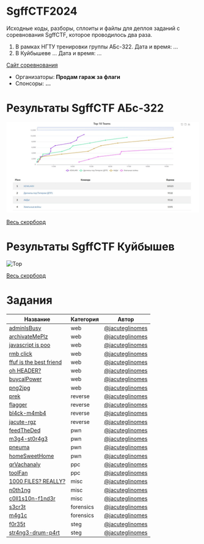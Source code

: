 # SgffCTF2024
Исходные коды, разборы, сплоиты и файлы для деплоя заданий с соревнования SgffCTF, которое проводилось два раза.

1. В рамках НГТУ тренировки группы АБс-322. Дата и время: ... 
2. В Куйбышеве ... Дата и время: ...

[Сайт соревнования](https://sgffctf.ru/)

- Организаторы: **Продам гараж за флаги**
- Спонсоры: **...**

# Результаты SgffCTF АБс-322

![Top](scoreboard/topABs-322.png)

[Весь скорборд](scoreboard/fullABs-322.png)

# Результаты SgffCTF Куйбышев

![Top](scoreboard/top.png)

[Весь скорборд](scoreboard/full.png)

# Задания
| Название | Категория | Автор|
|------|-----------|-------|
| [adminIsBusy](web/adminIsBusy) | web | [@jacuteglinomes](https://t.me/jacuteglinomes) |
| [archivateMePlz](web/archivateMePlz) | web | [@jacuteglinomes](https://t.me/jacuteglinomes) |
| [javascript is poo](web/easyPeasy) | web | [@jacuteglinomes](https://t.me/jacuteglinomes) |
| [rmb click](web/easyPeasy) | web | [@jacuteglinomes](https://t.me/jacuteglinomes) |
| [ffuf is the best friend](web/easyPeasy) | web | [@jacuteglinomes](https://t.me/jacuteglinomes) |
| [oh HEADER?](web/easyPeasy) | web | [@jacuteglinomes](https://t.me/jacuteglinomes) |
| [buycalPower](web/buycalPower) | web | [@jacuteglinomes](https://t.me/jacuteglinomes) |
| [png2jpg](web/png2jpg) | web | [@jacuteglinomes](https://t.me/jacuteglinomes) |
| [prek](reverse/prek) | reverse | [@jacuteglinomes](https://t.me/jacuteglinomes) |
| [flagger](reverse/flagger) | reverse | [@jacuteglinomes](https://t.me/jacuteglinomes) |
| [bl4ck-m4mb4](reverse/bl4ck-m4mb4) | reverse | [@jacuteglinomes](https://t.me/jacuteglinomes) |
| [jacute-rgz](reverse/jacute-rgz) | reverse | [@jacuteglinomes](https://t.me/jacuteglinomes) |
| [feedTheDed](pwn/feedTheDed) | pwn | [@jacuteglinomes](https://t.me/jacuteglinomes) |
| [m3g4-st0r4g3](pwn/m3g4-st0r4g3) | pwn | [@jacuteglinomes](https://t.me/jacuteglinomes) |
| [pneuma](pwn/pneuma) | pwn | [@jacuteglinomes](https://t.me/jacuteglinomes) |
| [homeSweetHome](pwn/homeSweetHome) | pwn | [@jacuteglinomes](https://t.me/jacuteglinomes) |
| [qrVachanaly](ppc/qrVachanaly) | ppc | [@jacuteglinomes](https://t.me/jacuteglinomes) |
| [toolFan](ppc/toolFan) | ppc | [@jacuteglinomes](https://t.me/jacuteglinomes) |
| [1000 FILES? REALLY?](misc/1000+FILES?+REALLY?) | misc | [@jacuteglinomes](https://t.me/jacuteglinomes) |
| [n0th1ng](misc/n0th1ng) | misc | [@jacuteglinomes](https://t.me/jacuteglinomes) |
| [c0ll1s10n-f1nd3r](misc/c0ll1s10n-f1nd3r) | misc | [@jacuteglinomes](https://t.me/jacuteglinomes) |
| [s3cr3t](forensics/s3cr3t) | forensics | [@jacuteglinomes](https://t.me/jacuteglinomes) |
| [m4g1c](forensics/m4g1c) | forensics | [@jacuteglinomes](https://t.me/jacuteglinomes) |
| [f0r35t](steg/f0r35t) | steg | [@jacuteglinomes](https://t.me/jacuteglinomes) |
| [str4ng3-drum-p4rt](steg/str4ng3-drum-p4rt) | steg | [@jacuteglinomes](https://t.me/jacuteglinomes) |
